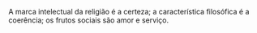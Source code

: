 ﻿A marca intelectual da religião é a certeza; a característica filosófica é a coerência; os frutos sociais são amor e serviço.
